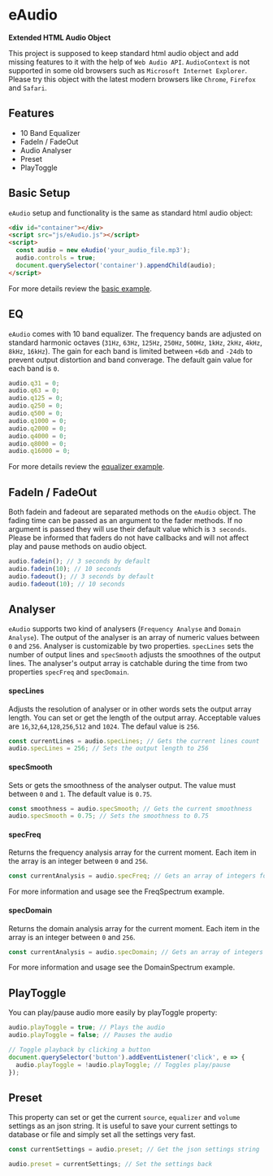 # eAudio
**Extended HTML Audio Object**

This project is supposed to keep standard html audio object and add missing features to it with the help of `Web Audio API`.
`AudioContext` is not supported in some old browsers such as `Microsoft Internet Explorer`. Please try this object with the latest modern browsers like `Chrome`, `Firefox` and `Safari`.

## Features
* 10 Band Equalizer
* FadeIn / FadeOut
* Audio Analyser
* Preset
* PlayToggle

## Basic Setup
`eAudio` setup and functionality is the same as standard html audio object: 
```html
<div id="container"></div>
<script src="js/eAudio.js"></script>
<script>
  const audio = new eAudio('your_audio_file.mp3');
  audio.controls = true;
  document.querySelector('container').appendChild(audio);
</script>
```
For more details review the [basic example](https://github.com/DIDAVA/eAudio/blob/master/examples/basic.html).

## EQ
`eAudio` comes with 10 band equalizer. The frequency bands are adjusted on standard harmonic octaves (`31Hz`, `63Hz`, `125Hz`, `250Hz`, `500Hz`, `1kHz`, `2kHz`, `4kHz`, `8kHz`, `16kHz`). The gain for each band is limited between `+6db` and `-24db` to prevent output distortion and band converage. The default gain value for each band is `0`.
```javascript
audio.q31 = 0;
audio.q63 = 0;
audio.q125 = 0;
audio.q250 = 0;
audio.q500 = 0;
audio.q1000 = 0;
audio.q2000 = 0;
audio.q4000 = 0;
audio.q8000 = 0;
audio.q16000 = 0;
```
For more details review the [equalizer example](https://github.com/DIDAVA/eAudio/blob/master/examples/equalizer.html).


## FadeIn / FadeOut
Both fadein and fadeout are separated methods on the `eAudio` object. The fading time can be passed as an argument to the fader methods. If no argument is passed they will use their default value which is `3 seconds`. Please be informed that faders do not have callbacks and will not affect play and pause methods on audio object.
```javascript
audio.fadein(); // 3 seconds by default
audio.fadein(10); // 10 seconds
audio.fadeout(); // 3 seconds by default
audio.fadeout(10); // 10 seconds
```


## Analyser
`eAudio` supports two kind of analysers (`Frequency Analyse` and `Domain Analyse`). The output of the analyser is an array of numeric values between `0` and `256`. Analyser is customizable by two properties. `specLines` sets the number of output lines and `specSmooth` adjusts the smoothnes of the output lines. The analyser's output array is catchable during the time from two properties `specFreq` and `specDomain`.

#### specLines
Adjusts the resolution of analyser or in other words sets the output array length. You can set or get the length of the output array. Acceptable values are `16`,`32`,`64`,`128`,`256`,`512` and `1024`. The defaul value is `256`. 
```javascript
const currentLines = audio.specLines; // Gets the current lines count
audio.specLines = 256; // Sets the output length to 256
```

#### specSmooth
Sets or gets the smoothness of the analyser output. The value must between `0` and `1`. The default value is `0.75`.
```javascript
const smoothness = audio.specSmooth; // Gets the current smoothness
audio.specSmooth = 0.75; // Sets the smoothness to 0.75
```

#### specFreq
Returns the frequency analysis array for the current moment. Each item in the array is an integer between `0` and `256`.
```javascript
const currentAnalysis = audio.specFreq; // Gets an array of integers for current moment
```
For more information and usage see the FreqSpectrum example.

#### specDomain
Returns the domain analysis array for the current moment. Each item in the array is an integer between `0` and `256`.
```javascript
const currentAnalysis = audio.specDomain; // Gets an array of integers for current moment
```
For more information and usage see the DomainSpectrum example.


## PlayToggle
You can play/pause audio more easily by playToggle property:
```javascript
audio.playToggle = true; // Plays the audio
audio.playToggle = false; // Pauses the audio

// Toggle playback by clicking a button
document.querySelector('button').addEventListener('click', e => {
  audio.playToggle = !audio.playToggle; // Toggles play/pause
});
```


## Preset
This property can set or get the current `source`, `equalizer` and `volume` settings as an json string. It is useful to save your current settings to database or file and simply set all the settings very fast.
```javascript
const currentSettings = audio.preset; // Get the json settings string

audio.preset = currentSettings; // Set the settings back
```